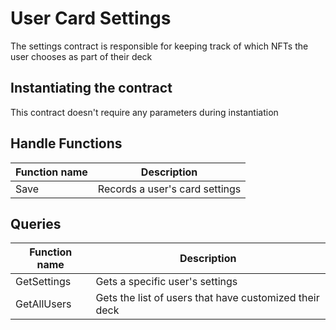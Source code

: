 # User Card Settings
The settings contract is responsible for keeping track of which NFTs the user chooses as part of their deck


## Instantiating the contract
This contract doesn't require any parameters during instantiation

## Handle Functions
| Function name | Description                    |
|---------------|--------------------------------|
| Save          | Records a user's card settings |

## Queries
| Function name | Description                                            |
|---------------|--------------------------------------------------------|
| GetSettings   | Gets a specific user's settings                        |
| GetAllUsers   | Gets the list of users that have customized their deck |